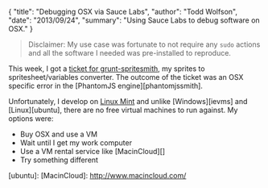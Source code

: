 {
  "title": "Debugging OSX via Sauce Labs",
  "author": "Todd Wolfson",
  "date": "2013/09/24",
  "summary": "Using Sauce Labs to debug software on OSX."
}

> Disclaimer: My use case was fortunate to not require any `sudo` actions and all the software I needed was pre-installed to reproduce.

This week, I got a [ticket for grunt-spritesmith][ticket], my sprites to spritesheet/variables converter. The outcome of the ticket was an OSX specific error in the [PhantomJS engine][phantomjssmith].

[ticket]:
[phantomjssmith]:

Unfortunately, I develop on [Linux Mint][] and unlike [Windows][ievms] and [Linux][ubuntu], there are no free virtual machines to run against. My options were:

- Buy OSX and use a VM
- Wait until I get my work computer
- Use a VM rental service like [MacinCloud][]
- Try something different

[Linux Mint]:
[ievms]:
[ubuntu]:
[MacinCloud]: http://www.macincloud.com/